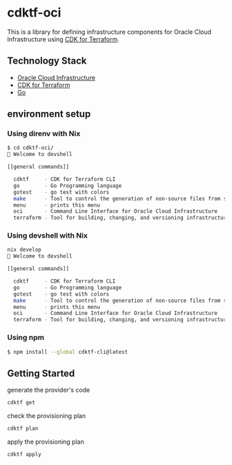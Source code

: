 # cdktf-oci

This is a library for defining infrastructure components for Oracle Cloud Infrastructure using [CDK for Terraform](https://developer.hashicorp.com/terraform/cdktf).

## Technology Stack

- [Oracle Cloud Infrastructure](https://www.oracle.com/cloud/)
- [CDK for Terraform](https://developer.hashicorp.com/terraform/cdktf)
- [Go](https://golang.org/)

## environment setup

### Using direnv with Nix

```bash
$ cd cdktf-oci/
🔨 Welcome to devshell

[[general commands]]

  cdktf     - CDK for Terraform CLI
  go        - Go Programming language
  gotest    - go test with colors
  make      - Tool to control the generation of non-source files from sources
  menu      - prints this menu
  oci       - Command Line Interface for Oracle Cloud Infrastructure
  terraform - Tool for building, changing, and versioning infrastructure
```

### Using devshell with Nix

```bash
nix develop
🔨 Welcome to devshell

[[general commands]]

  cdktf     - CDK for Terraform CLI
  go        - Go Programming language
  gotest    - go test with colors
  make      - Tool to control the generation of non-source files from sources
  menu      - prints this menu
  oci       - Command Line Interface for Oracle Cloud Infrastructure
  terraform - Tool for building, changing, and versioning infrastructure
```

### Using npm

```bash
$ npm install --global cdktf-cli@latest
```

## Getting Started

generate the provider's code

```bash
cdktf get
```

check the provisioning plan

```bash
cdktf plan
```

apply the provisioning plan

```bash
cdktf apply
```
